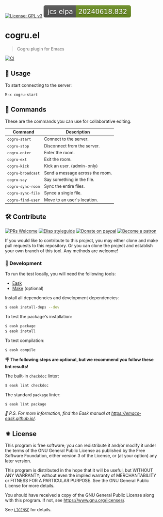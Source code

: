 [![License: GPL v3](https://img.shields.io/badge/License-GPL%20v3-blue.svg)](https://www.gnu.org/licenses/gpl-3.0)
[![JCS-ELPA](https://raw.githubusercontent.com/jcs-emacs/badges/master/elpa/v/cogru.svg)](https://jcs-emacs.github.io/jcs-elpa/#/cogru)

# cogru.el
> Cogru plugin for Emacs

[![CI](https://github.com/Cogru/cogru.el/actions/workflows/test.yml/badge.svg)](https://github.com/Cogru/cogru.el/actions/workflows/test.yml)

## 🔨 Usage

To start connecting to the server:

```
M-x cogru-start
```

## 📇 Commands

These are the commands you can use for collaborative editing.

| Command           | Description                     |
|-------------------|---------------------------------|
| `cogru-start`     | Connect to the server.          |
| `cogru-stop`      | Disconnect from the server.     |
| `cogru-enter`     | Enter the room.                 |
| `cogru-ext`       | Exit the room.                  |
| `cogru-kick`      | Kick an user. (admin-only)      |
| `cogru-broadcast` | Send a message across the room. |
| `cogru-say`       | Say something in the file.      |
| `cogru-sync-room` | Sync the entire files.          |
| `cogru-sync-file` | Synce a single file.            |
| `cogru-find-user` | Move to an user's location.     |

## 🛠️ Contribute

[![PRs Welcome](https://img.shields.io/badge/PRs-welcome-brightgreen.svg)](http://makeapullrequest.com)
[![Elisp styleguide](https://img.shields.io/badge/elisp-style%20guide-purple)](https://github.com/bbatsov/emacs-lisp-style-guide)
[![Donate on paypal](https://img.shields.io/badge/paypal-donate-1?logo=paypal&color=blue)](https://www.paypal.me/jcs090218)
[![Become a patron](https://img.shields.io/badge/patreon-become%20a%20patron-orange.svg?logo=patreon)](https://www.patreon.com/jcs090218)

If you would like to contribute to this project, you may either
clone and make pull requests to this repository. Or you can
clone the project and establish your own branch of this tool.
Any methods are welcome!

### 🔬 Development

To run the test locally, you will need the following tools:

- [Eask](https://emacs-eask.github.io/)
- [Make](https://www.gnu.org/software/make/) (optional)

Install all dependencies and development dependencies:

```sh
$ eask install-deps --dev
```

To test the package's installation:

```sh
$ eask package
$ eask install
```

To test compilation:

```sh
$ eask compile
```

**🪧 The following steps are optional, but we recommend you follow these lint results!**

The built-in `checkdoc` linter:

```sh
$ eask lint checkdoc
```

The standard `package` linter:

```sh
$ eask lint package
```

*📝 P.S. For more information, find the Eask manual at https://emacs-eask.github.io/.*

## ⚜️ License

This program is free software; you can redistribute it and/or modify
it under the terms of the GNU General Public License as published by
the Free Software Foundation, either version 3 of the License, or
(at your option) any later version.

This program is distributed in the hope that it will be useful,
but WITHOUT ANY WARRANTY; without even the implied warranty of
MERCHANTABILITY or FITNESS FOR A PARTICULAR PURPOSE.  See the
GNU General Public License for more details.

You should have received a copy of the GNU General Public License
along with this program.  If not, see <https://www.gnu.org/licenses/>.

See [`LICENSE`](./LICENSE) for details.
